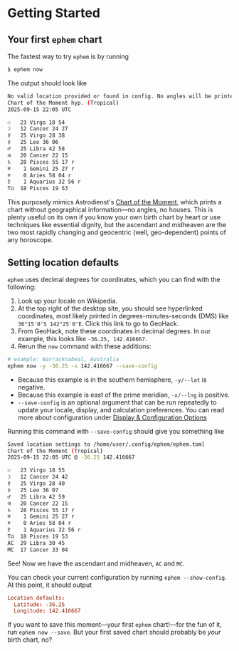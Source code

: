 # Getting Started

## Your first `ephem` chart

The fastest way to try `ephem` is by running

```sh
$ ephem now
```

The output should look like

```sh
No valid location provided or found in config. No angles will be printed.
Chart of the Moment hyp. (Tropical)
2025-09-15 22:05 UTC

☉   23 Virgo 18 54
☽   12 Cancer 24 27
☿   25 Virgo 28 38
♀   25 Leo 36 06
♂   25 Libra 42 58
♃   20 Cancer 22 15
♄   28 Pisces 55 17 r
♅    1 Gemini 25 27 r
♆    0 Aries 58 04 r
♇    1 Aquarius 32 56 r
T☊  18 Pisces 19 53
```

This purposely mimics Astrodienst's [Chart of the Moment](https://www.astro.com/cgi/chart.cgi?lang=e&act=chm&sdat=&ishkch=1), which prints a chart without geographical information—no angles, no houses. This is plenty useful on its own if you know your own birth chart by heart or use techniques like essential dignity, but the ascendant and midheaven are the two most rapidly changing and geocentric (well, geo-dependent) points of any horoscope.

## Setting location defaults
`ephem` uses decimal degrees for coordinates, which you can find with the following:

1. Look up your locale on Wikipedia.
2. At the top right of the desktop site, you should see hyperlinked coordinates, most likely printed in degrees-minutes-seconds (DMS) like `36°15′0″S 142°25′0″E`. Click this link to go to GeoHack.
3. From GeoHack, note these coordinates in decimal degrees. In our example, this looks like `-36.25, 142.416667`.
4. Rerun the `now` command with these additions:

```sh
# example: Warracknabeal, Australia
ephem now -y -36.25 -x 142.416667 --save-config
```

- Because this example is in the southern hemisphere, `-y/--lat` is negative.
- Because this example is east of the prime meridian, `-x/--lng` is positive.
- `--save-config` is an optional argument that can be run repeatedly to update your locale, display, and calculation preferences. You can read more about configuration under [Display & Configuration Options](./70-display-config.md)

Running this command with `--save-config`  should give you something like
```sh
Saved location settings to /home/user/.config/ephem/ephem.toml
Chart of the Moment (Tropical)
2025-09-15 22:05 UTC @ -36.25 142.416667

☉   23 Virgo 18 55
☽   12 Cancer 24 42
☿   25 Virgo 28 40
♀   25 Leo 36 07
♂   25 Libra 42 59
♃   20 Cancer 22 15
♄   28 Pisces 55 17 r
♅    1 Gemini 25 27 r
♆    0 Aries 58 04 r
♇    1 Aquarius 32 56 r
T☊  18 Pisces 19 53
AC  29 Libra 30 45
MC  17 Cancer 33 04
```

See! Now we have the ascendant and midheaven, `AC` and `MC`.

You can check your current configuration by running `ephem --show-config`. At this point, it should output

```toml
Location defaults:
  Latitude: -36.25
  Longitude: 142.416667
```

If you want to save this moment—your first `ephem` chart!—for the fun of it, run `ephem now --save`. But your first saved chart should probably be *your* birth chart, no?
